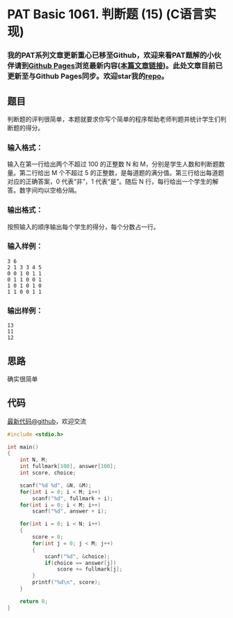 # PAT Basic 1061. 判断题 (15) (C语言实现)

### 我的PAT系列文章更新重心已移至Github，欢迎来看PAT题解的小伙伴请到[Github Pages](https://oliverlew.github.io/PAT)浏览最新内容([本篇文章链接](https://oliverlew.github.io/PAT/Basic/1061.html))。此处文章目前已更新至与Github Pages同步。欢迎star我的[repo](https://github.com/OliverLew/PAT)。

## 题目

判断题的评判很简单，本题就要求你写个简单的程序帮助老师判题并统计学生们判断题的得分。

### 输入格式：

输入在第一行给出两个不超过 100 的正整数 N 和 M，分别是学生人数和判断题数量。第二行给出 M 个不超过 5
的正整数，是每道题的满分值。第三行给出每道题对应的正确答案，0 代表“非”，1 代表“是”。随后 N 行，每行给出一个学生的解答。数字间均以空格分隔。

### 输出格式：

按照输入的顺序输出每个学生的得分，每个分数占一行。

### 输入样例：

    
    
    3 6
    2 1 3 3 4 5
    0 0 1 0 1 1
    0 1 1 0 0 1
    1 0 1 0 1 0
    1 1 0 0 1 1
    

### 输出样例：

    
    
    13
    11
    12
    



## 思路


确实很简单

## 代码

[最新代码@github](https://github.com/OliverLew/PAT/blob/master/PATBasic/1061.c)，欢迎交流
```c
#include <stdio.h>

int main()
{
    int N, M;
    int fullmark[100], answer[100];
    int score, choice;

    scanf("%d %d", &N, &M);
    for(int i = 0; i < M; i++)
        scanf("%d", fullmark + i);
    for(int i = 0; i < M; i++)
        scanf("%d", answer + i);

    for(int i = 0; i < N; i++)
    {
        score = 0;
        for(int j = 0; j < M; j++)
        {
            scanf("%d", &choice);
            if(choice == answer[j])
                score += fullmark[j];
        }
        printf("%d\n", score);
    }

    return 0;
}
```